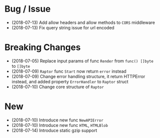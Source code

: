 # Bug / Issue

- (2018-07-13) Add allow headers and allow methods to `CORS` middleware
- (2018-07-13) Fix query string issue for url encoded

# Breaking Changes

- (2018-07-05) Replace input params of func `Render` from `func() []byte` to `[]byte`
- (2018-07-09) `Raptor` func `Start` now return `error` instead
- (2018-07-09) Change error handling structure, it return HTTPError instead, and added property `ErrorHandler` to `Raptor` struct
- (2018-07-10) Change core structure of `Raptor`

# New

- (2018-07-10) Introduce new func `NewAPIError`
- (2018-07-10) Introduce new func `HTML`, `HTMLBlob`
- (2018-07-14) Introduce static gzip support
